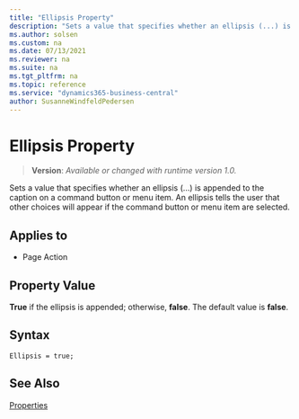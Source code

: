 ```yaml
---
title: "Ellipsis Property"
description: "Sets a value that specifies whether an ellipsis (...) is appended to the caption on a command button or menu item."
ms.author: solsen
ms.custom: na
ms.date: 07/13/2021
ms.reviewer: na
ms.suite: na
ms.tgt_pltfrm: na
ms.topic: reference
ms.service: "dynamics365-business-central"
author: SusanneWindfeldPedersen
---
```

[//]: # (START>DO_NOT_EDIT)
[//]: # (IMPORTANT:Do not edit any of the content between here and the END>DO_NOT_EDIT.)
[//]: # (Any modifications should be made in the .xml files in the ModernDev repo.)
# Ellipsis Property
> **Version**: _Available or changed with runtime version 1.0._

Sets a value that specifies whether an ellipsis (...) is appended to the caption on a command button or menu item. An ellipsis tells the user that other choices will appear if the command button or menu item are selected.

## Applies to
-   Page Action

[//]: # (IMPORTANT: END>DO_NOT_EDIT)

## Property Value

**True** if the ellipsis is appended; otherwise, **false**. The default value is **false**.  

## Syntax

```AL
Ellipsis = true;
```
  
## See Also

[Properties](devenv-properties.md)